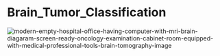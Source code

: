 # Brain_Tumor_Classification

![modern-empty-hospital-office-having-computer-with-mri-brain-diagaram-screen-ready-oncology-examination-cabinet-room-equipped-with-medical-professional-tools-brain-tomography-image](https://user-images.githubusercontent.com/82094653/197351154-954fb439-d2a6-4db4-91ed-9b83f1730553.jpg)
